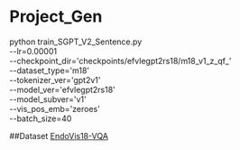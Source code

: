 # Project_Gen
python train_SGPT_V2_Sentence.py \
--lr=0.00001 \
--checkpoint_dir='checkpoints/efvlegpt2rs18/m18_v1_z_qf_' \
--dataset_type='m18' \
--tokenizer_ver='gpt2v1' \
--model_ver='efvlegpt2rs18' \
--model_subver='v1' \
--vis_pos_emb='zeroes'\
--batch_size=40

##Dataset
[EndoVis18-VQA](https://drive.google.com/file/d/1K5YnSPMPvn2x1gtRAw2ZfxIqoIo2DX3I)